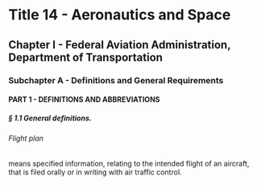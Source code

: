
# Title 14 - Aeronautics and Space
## Chapter I - Federal Aviation Administration, Department of Transportation
### Subchapter A - Definitions and General Requirements
#### PART 1 - DEFINITIONS AND ABBREVIATIONS
##### § 1.1 General definitions.
###### Flight plan

means specified information, relating to the intended flight of an aircraft, that is filed orally or in writing with air traffic control.
